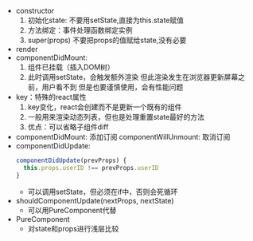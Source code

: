 * constructor
  1. 初始化state: 不要用setState,直接为this.state赋值
  2. 方法绑定：事件处理函数绑定实例
  3. super(props)
  不要把props的值赋给state,没有必要
* render
* componentDidMount:
  1. 组件已挂载（插入DOM树）
  2. 此时调用setState，会触发额外渲染
     但此渲染发生在浏览器更新屏幕之前，用户看不到
     但是也要谨慎使用，会有性能问题
* key：特殊的react属性
  1. key变化，react会创建而不是更新一个既有的组件
  2. 一般用来渲染动态列表，但也是处理重置state最好的方法
  3. 优点：可以省略子组件diff
* componentDidMount: 添加订阅
   componentWillUnmount: 取消订阅
* componentDidUpdate:
  ```javascript
  componentDidUpdate(prevProps) {
    this.props.userID !== prevProps.userID
  }
  ```
    * 可以调用setState，但必须在if中，否则会死循环
 * shouldComponentUpdate(nextProps, nextState)
    * 可以用PureComponent代替
 * PureComponent
    * 对state和props进行浅层比较
 
